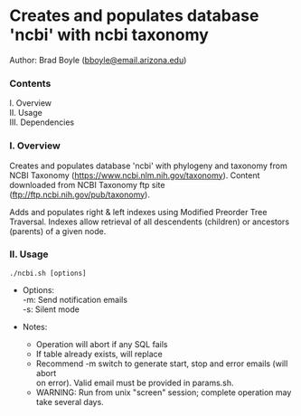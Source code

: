 # Creates and populates database 'ncbi' with ncbi taxonomy

Author: Brad Boyle (bboyle@email.arizona.edu)  

### Contents

I. Overview  
II. Usage  
III. Dependencies 

### I. Overview

Creates and populates database 'ncbi' with phylogeny and taxonomy from NCBI Taxonomy (https://www.ncbi.nlm.nih.gov/taxonomy). Content downloaded from NCBI Taxonomy ftp site (ftp://ftp.ncbi.nih.gov/pub/taxonomy).

Adds and populates right & left indexes using Modified Preorder Tree Traversal. Indexes allow retrieval of all descendents (children) or ancestors (parents) of a given node.

### II. Usage

```
./ncbi.sh [options]

```

* Options:  
-m: Send notification emails  
-s: Silent mode  

* Notes:
  * Operation will abort if any SQL fails
  * If table already exists, will replace
  * Recommend -m switch to generate start, stop and error emails (will abort  
    on error). Valid email must be provided in params.sh.
  * WARNING: Run from unix "screen" session; complete operation may take 
  	several days.